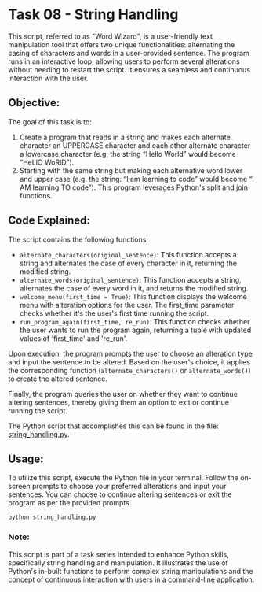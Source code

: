 # Task 08 - String Handling

This script, referred to as "Word Wizard", is a user-friendly text manipulation tool that offers two unique functionalities: alternating the casing of characters and words in a user-provided sentence. The program runs in an interactive loop, allowing users to perform several alterations without needing to restart the script. It ensures a seamless and continuous interaction with the user.

## Objective:

The goal of this task is to:

1. Create a program that reads in a string and makes each alternate character an UPPERCASE character and each other alternate character a lowercase character (e.g, the string “Hello World” would become “HeLlO WoRlD”).
1. Starting with the same string but making each alternative word lower and upper case (e.g. the string: “I am learning to code” would become “i AM learning TO code”). This program leverages Python's split and join functions.

## Code Explained:

The script contains the following functions:

- `alternate_characters(original_sentence)`: This function accepts a string and alternates the case of every character in it, returning the modified string.
- `alternate_words(original_sentence)`: This function accepts a string, alternates the case of every word in it, and returns the modified string.
- `welcome_menu(first_time = True)`: This function displays the welcome menu with alteration options for the user. The first_time parameter checks whether it's the user's first time running the script.
- `run_program_again(first_time, re_run)`: This function checks whether the user wants to run the program again, returning a tuple with updated values of 'first_time' and 're_run'.

Upon execution, the program prompts the user to choose an alteration type and input the sentence to be altered. Based on the user's choice, it applies the corresponding function (`alternate_characters()` or `alternate_words()`) to create the altered sentence.

Finally, the program queries the user on whether they want to continue altering sentences, thereby giving them an option to exit or continue running the script.

The Python script that accomplishes this can be found in the file: [string_handling.py](https://github.com/G-o-r-a-n/Learning-Python/blob/main/Task%2008%20-%20String%20Handling/string_handling.py).

## Usage:

To utilize this script, execute the Python file in your terminal. Follow the on-screen prompts to choose your preferred alterations and input your sentences. You can choose to continue altering sentences or exit the program as per the provided prompts.

```
python string_handling.py
```

### Note:

This script is part of a task series intended to enhance Python skills, specifically string handling and manipulation. It illustrates the use of Python's in-built functions to perform complex string manipulations and the concept of continuous interaction with users in a command-line application.